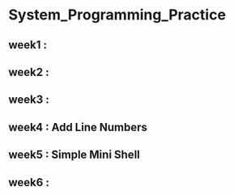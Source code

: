 # System_Programming_Practice

## week1 :
## week2 :
## week3 :
## week4 : Add Line Numbers
## week5 : Simple Mini Shell
## week6 : 
